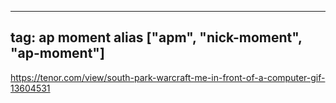 
---
tag: ap moment
alias ["apm", "nick-moment", "ap-moment"]
---

https://tenor.com/view/south-park-warcraft-me-in-front-of-a-computer-gif-13604531
